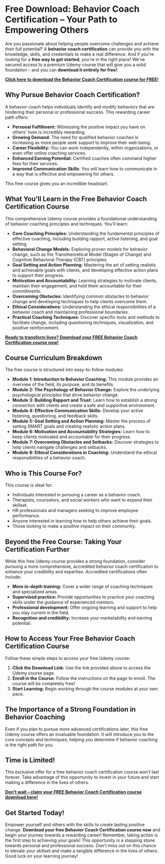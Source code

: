 # Free Download: Behavior Coach Certification – Your Path to Empowering Others

Are you passionate about helping people overcome challenges and achieve their full potential? A **behavior coach certification** can provide you with the knowledge, skills, and credentials to make a real difference. And if you're looking for a **free way to get started**, you're in the right place! We've secured access to a premium Udemy course that will give you a solid foundation – and you can **download it entirely for free!**

[**Click here to download the Behavior Coach Certification course for FREE!**](https://udemywork.com/behavior-coach-certification)

## Why Pursue Behavior Coach Certification?

A behavior coach helps individuals identify and modify behaviors that are hindering their personal or professional success. This rewarding career path offers:

*   **Personal Fulfillment:** Witnessing the positive impact you have on others' lives is incredibly rewarding.
*   **Growing Demand:** The need for qualified behavior coaches is increasing as more people seek support to improve their well-being.
*   **Career Flexibility:** You can work independently, within organizations, or even offer online coaching services.
*   **Enhanced Earning Potential:** Certified coaches often command higher fees for their services.
*   **Improved Communication Skills**: You will learn how to communicate in a way that is effective and empowering for others.

This free course gives you an incredible headstart.

## What You'll Learn in the Free Behavior Coach Certification Course

This comprehensive Udemy course provides a foundational understanding of behavior coaching principles and techniques. You'll learn:

*   **Core Coaching Principles:** Understanding the fundamental principles of effective coaching, including building rapport, active listening, and goal setting.
*   **Behavioral Change Models:** Exploring proven models for behavior change, such as the Transtheoretical Model (Stages of Change) and Cognitive Behavioral Therapy (CBT) principles.
*   **Goal Setting and Action Planning:** Mastering the art of setting realistic and achievable goals with clients, and developing effective action plans to support their progress.
*   **Motivation and Accountability:** Learning strategies to motivate clients, maintain their engagement, and hold them accountable for their commitments.
*   **Overcoming Obstacles:** Identifying common obstacles to behavior change and developing techniques to help clients overcome them.
*   **Ethical Considerations:** Understanding the ethical responsibilities of a behavior coach and maintaining professional boundaries.
*   **Practical Coaching Techniques:** Discover specific tools and methods to facilitate change, including questioning techniques, visualization, and positive reinforcement.

[**Ready to transform lives? Download your FREE Behavior Coach Certification course now!**](https://udemywork.com/behavior-coach-certification)

## Course Curriculum Breakdown

The free course is structured into easy-to-follow modules:

*   **Module 1: Introduction to Behavior Coaching:** This module provides an overview of the field, its purpose, and its benefits.
*   **Module 2: The Psychology of Behavior Change:** Explore the underlying psychological principles that drive behavior change.
*   **Module 3: Building Rapport and Trust:** Learn how to establish a strong connection with clients and create a safe and supportive environment.
*   **Module 4: Effective Communication Skills:** Develop your active listening, questioning, and feedback skills.
*   **Module 5: Goal Setting and Action Planning:** Master the process of setting SMART goals and creating realistic action plans.
*   **Module 6: Motivation and Accountability Strategies:** Learn how to keep clients motivated and accountable for their progress.
*   **Module 7: Overcoming Obstacles and Setbacks:** Discover strategies to help clients navigate challenges and setbacks.
*   **Module 8: Ethical Considerations in Coaching:** Understand the ethical responsibilities of a behavior coach.

## Who is This Course For?

This course is ideal for:

*   Individuals interested in pursuing a career as a behavior coach.
*   Therapists, counselors, and social workers who want to expand their skillset.
*   HR professionals and managers seeking to improve employee performance.
*   Anyone interested in learning how to help others achieve their goals.
*   Those looking to make a positive impact on their community.

## Beyond the Free Course: Taking Your Certification Further

While this free Udemy course provides a strong foundation, consider pursuing a more comprehensive, accredited behavior coach certification to enhance your credibility and expertise. Accredited certifications often include:

*   **More in-depth training:** Cover a wider range of coaching techniques and specialized areas.
*   **Supervised practice:** Provide opportunities to practice your coaching skills under the guidance of experienced mentors.
*   **Professional development:** Offer ongoing learning and support to help you stay current in the field.
*   **Recognition and credibility:** Increase your marketability and earning potential.

## How to Access Your Free Behavior Coach Certification Course

Follow these simple steps to access your free Udemy course:

1.  **Click the Download Link:** Use the link provided above to access the Udemy course page.
2.  **Enroll in the Course:** Follow the instructions on the page to enroll. The course will be completely free!
3.  **Start Learning:** Begin working through the course modules at your own pace.

## The Importance of a Strong Foundation in Behavior Coaching

Even if you plan to pursue more advanced certifications later, this free Udemy course offers an invaluable foundation. It will introduce you to the core concepts and techniques, helping you determine if behavior coaching is the right path for you.

## Time is Limited!

This exclusive offer for a free behavior coach certification course won't last forever. Take advantage of this opportunity to invest in your future and start making a difference in the lives of others.

[**Don't wait – claim your FREE Behavior Coach Certification course download here!**](https://udemywork.com/behavior-coach-certification)

## Get Started Today!

Empower yourself and others with the skills to create lasting positive change. **Download your free Behavior Coach Certification course now** and begin your journey towards a rewarding career! Remember, taking action is the first step to achieving your goals! This opportunity is a stepping stone towards personal and professional success. Don't miss out on this chance to elevate your skillset and make a tangible difference in the lives of others. Good luck on your learning journey!
